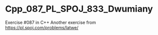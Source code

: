 # Cpp_087_PL_SPOJ_833_Dwumiany
Exercise #087 in C++
Another exercise from https://pl.spoj.com/problems/latwe/
